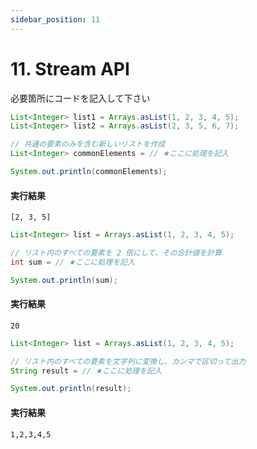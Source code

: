 ```yaml
---
sidebar_position: 11
---
```


# 11. Stream API

必要箇所にコードを記入して下さい

```java showLineNumbers 
List<Integer> list1 = Arrays.asList(1, 2, 3, 4, 5);
List<Integer> list2 = Arrays.asList(2, 3, 5, 6, 7);

// 共通の要素のみを含む新しいリストを作成
List<Integer> commonElements = // ★ここに処理を記入

System.out.println(commonElements); 
```

#### 実行結果
```
[2, 3, 5]
```

```java showLineNumbers 
List<Integer> list = Arrays.asList(1, 2, 3, 4, 5);

// リスト内のすべての要素を 2 倍にして、その合計値を計算
int sum = // ★ここに処理を記入

System.out.println(sum);
```


#### 実行結果
```
20
```

```java showLineNumbers 
List<Integer> list = Arrays.asList(1, 2, 3, 4, 5);

// リスト内のすべての要素を文字列に変換し、カンマで区切って出力
String result = // ★ここに処理を記入

System.out.println(result);
```

#### 実行結果
```
1,2,3,4,5
```

